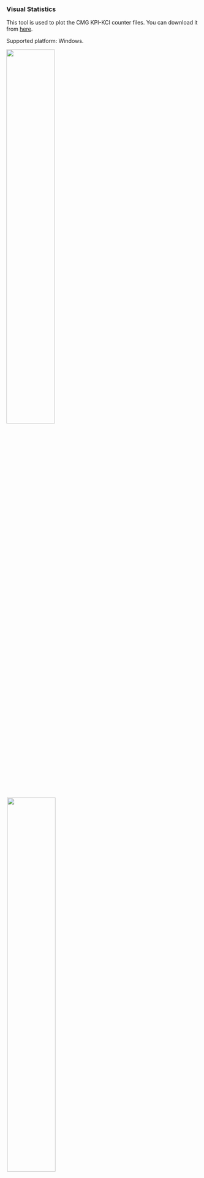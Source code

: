### Visual Statistics

This tool is used to plot the CMG KPI-KCI counter files. You can download it from [here](http://sdu.int.nokia-sbell.com:4099/VisualStatisticsSetup.exe).

Supported platform: Windows.

<img src="images/main-window.gif" style="width:50%;padding-right:2px;"/><img src="images/plot-window.gif" style="width:50%;padding-left:2px;"/> 

### Tutorials

**Convert file format**

The XML format KPI-KCI files must be converted to CSV format for performance reason. Click the button <img src="images/tool-button-csv.png"/> in tool bar to convert the selected KPI-KCI files. After the conversion, this tool will ask you whether to open the converted file immediately, or you can open it whenever you want by clicking the <img src="images/tool-button-open.png"/>button.

**Filter counter names**

Once the converted CSV format file is opened, all of the counter names will be displayed in the right pane of the main window. The left pane of the main window displays the modules of the counters. You can select one or more modules to filter the displayed counter names in the right pane.

Additionally, you can type regular expression in the combobox on top right of the main window to filter the displayed counter names more accurately. The "#" character can be used in filter expression as a pipe operator, which has similar function as "|" in Linux shell. For example, the expression `aa#bb` uses `aa` to filter the counter names firstly and then use `bb` to filter against the result of `aa`. The negation symbol is also supported, e.g. `aa#!bb`.

**Plot counters**

Select one or more counter names and click the button <img src="images/tool-button-plot.png"/> in tool bar to plot the selected counters in a single window. If you select more than one counter names and click the button <img src="images/tool-button-plotm.png"/> then each counter will be plotted in a separate window.

**Plot window manipulation**

Use mouse wheel to zoom in/out the plot. While zooming in/out the plot, press `ctrl` key to do the zooming only in *x* axis or `shift` key in *y* axis. The tool button <img src="images/tool-button-restore.png"/> can be used to restore the zoomed plot.

Select the counter names in the legend box to hide the unselected counters. Press `ctrl`/`shift` key to select more than one counter names. Press `alt` key when selecting counter names to rescale the *y* axis for the visible graphs.

The legend box is draggable and can be dragged at any place in the axis rectangle.

### Lua support

Click the button <img src="images/tool-button-script.png"/> in tool bar of plot window to open the script window. Below is the description of the exposed functions.

```lua
function plot.graph_count()
```

Returns the total number of graphs in a plot window.

```lua
function plot.graph_name(graph)
```

Returns the name of a graph. The first parameter *graph* is the index of the graph in legend box, the index starts from 0.

```lua
function plot.get_lastkey()
```

Returns the last key of the plot, i.e. the last coordinate of the *x* axis. The first key of a plot is 0, the second key is 1, and so on.

```lua
function plot.get_value(graph, key, default)
```

Returns the value of a graph at *key*. The first parameter *graph* is the index of the graph in legend box, the index starts from 0.  If the *key* of graph does not exist, the third optional parameter *default* will be returned. If the default is not given, a nil will be returned.

```lua
function plot.get_dt(key)
```

Returns the date time at *key* as the number of seconds that have passed since 1970-01-01T00:00:00.

```lua
function plot.get_dtstr(key)
```

Returns the date time at *key* as a string, e.g. 2020-08-22 20:07:12.

```lua
function plot.set_selected(graph, sel)
```

Set the selection state of a graph. The first parameter *graph* is the index of the graph in legend box, the index starts from 0. The second parameter is the selection state, `true` indicates selected.

```lua
function plot.add_graph(name, data, r, g, b)
```

Adds a new graph in plot window with *name*. The parameter *data* is an array, the elements' index is represented as the key of the graph. The optional parameters *r*, *g*, *b* will be used as the color of the graph.

```lua
function plot.update(rescaleY)
```

Refreshes the plot area. It is necessary to call this function after adding one or more new graphs or after calling `plot.set_selected`. If the optional parameter *rescaleY* is set to `true` then the *y* axis will be rescaled if necessary.

```lua
function print(text)
```

Prints out the *text* to the log pane of the script window.

**Examples**

---

Add a new graph whose values are the sum of the first two graphs.

```lua
local data = {}
for key=0, plot.get_lastkey() do
    data[key] = plot.get_value(0, key, 0) + plot.get_value(1, key, 0)
end
plot.add_graph("graph_sum", data)
plot.update(true)
```

Add a new graph with blue color and its values are the first graph's value divided by 1000.

```lua
local data = {}
for key=0, plot.get_lastkey() do
    data[key] = plot.get_value(0, key, 0)/1000
end
plot.add_graph("divide_1000", data, 0, 0, 255)
plot.update(true)
```

